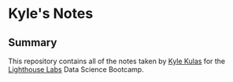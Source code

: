 # Kyle's Notes

## Summary

This repository contains all of the notes taken by [Kyle Kulas](https://github.com/KyleKulas) for the [Lighthouse Labs](http://www.lighthouselabs.ca)
 Data Science Bootcamp.



